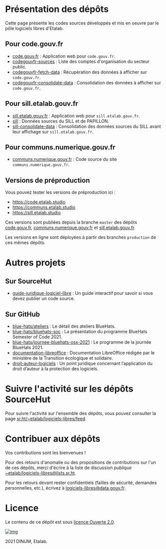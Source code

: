 
# Présentation des dépôts

Cette page présente les codes sources développés et mis en oeuvre par
le pôle logiciels libres d'Etalab.


## Pour code.gouv.fr

-   [code.gouv.fr](https://git.sr.ht/~etalab/code.gouv.fr) : Application web pour `code.gouv.fr`.
-   [codegouvfr-sources](https://git.sr.ht/~etalab/codegouvfr-sources) : Liste des comptes d'organisation du secteur public.
-   [codegouvfr-fetch-data](https://git.sr.ht/~etalab/codegouvfr-fetch-data) : Récupération des données à afficher sur `code.gouv.fr`.
-   [codegouvfr-consolidate-data](https://git.sr.ht/~etalab/codegouvfr-consolidate-data) : Consolidation des données à afficher sur `code.gouv.fr`.


## Pour sill.etalab.gouv.fr

-   [sill.etalab.gouv.fr](https://git.sr.ht/~etalab/sill.etalab.gouv.fr) : Application web pour `sill.etalab.gouv.fr`.
-   [sill](https://git.sr.ht/~etalab/sill) : Données sources du SILL et de PAPILLON.
-   [sill-consolidate-data](https://git.sr.ht/~etalab/sill-consolidate-data) : Consolidation des données sources du SILL avant leur affichage sur `sill.etalab.gouv.fr`.


## Pour communs.numerique.gouv.fr

-   [communs.numerique.gouv.fr](https://git.sr.ht/~etalab/communs.numerique.gouv.fr) : Code source du site `communs.numerique.gouv.fr`.


## Versions de préproduction

Vous pouvez tester les versions de préproduction ici :

-   <https://code.etalab.studio>
-   <https://communs.etalab.studio>
-   <https://sill.etalab.studio>

Ces versions sont publiées depuis la branche `master` des dépôts
[code.gouv.fr](https://git.sr.ht/~etalab/code.gouv.fr), [communs.numerique.gouv.fr](https://git.sr.ht/~etalab/communs.numerique.gouv.fr) et [sill.etalab.gouv.fr](https://git.sr.ht/~etalab/sill.etalab.gouv.fr).

Les versions en ligne sont déployées à partir des branches `production`
de ces mêmes dépôts.


# Autres projets


## Sur SourceHut

-   [guide-juridique-logiciel-libre](https://git.sr.ht/~etalab/guide-juridique-logiciel-libre) : Un guide interactif pour savoir si vous devez publier un code source.


## Sur GitHub

-   [blue-hats/ateliers](https://github.com/blue-hats/ateliers) : Le détail des ateliers BlueHats.
-   [blue-hats/bluehats-soc](https://github.com/blue-hats/bluehats-soc) : La présentation du programme BlueHats Semester of Code 2021.
-   [blue-hats/journee-bluehats-osx-2021](https://github.com/blue-hats/journee-bluehats-osx-2021) : Le programme de la journée BlueHats 2021.
-   [documentation-libreoffice](https://github.com/etalab/documentation-libreoffice) : Documentation LibreOffice rédigée par le ministère de la Transition écologique et solidaire.
-   [droit-auteur-logiciels](https://github.com/etalab/droit-auteur-logiciels) : Un point juridique concernant l’application du droit d’auteur à la protection des logiciels.


# Suivre l'activité sur les dépôts SourceHut

Pour suivre l'activité sur l'ensemble des dépôts, vous pouvez
consulter la page [sr.ht/~etalab/logiciels-libres/feed](https://sr.ht/~etalab/logiciels-libres/feed).


# Contribuer aux dépôts

Vos contributions sont les bienvenues !

Pour des retours d'anomalie ou des propositions de contributions sur
l'un de ces dépôts, merci d'écrire à la liste de discussion *publique*
[~etalab/logiciels-libres@lists.sr.ht](mailto:~etalab/logiciels-libres@lists.sr.ht).

Pour les retours devant rester confidentiels (failles de sécurité,
demandes personnelles, etc.), écrivez à [logiciels-libres@data.gouv.fr](mailto:logiciels-libres@data.gouv.fr).


# Licence

Le contenu de ce dépôt est sous [licence Ouverte 2.0](LICENSE.md).

[![img](https://img.shields.io/badge/Licence%20Ouverte-orange.svg?style=flat-square)](https://git.sr.ht/~etalab/readme-logiciels-libres/blob/master/LICENSE)

2021 DINUM, Etalab.

